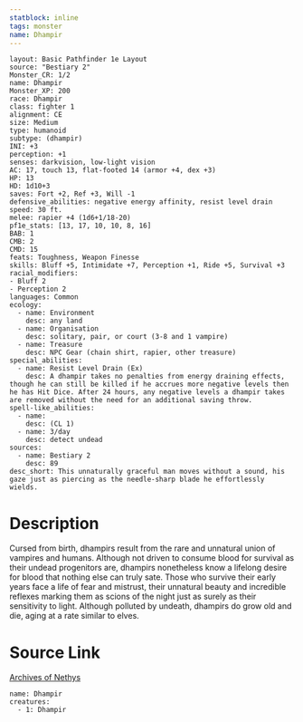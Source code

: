 ```yaml
---
statblock: inline
tags: monster
name: Dhampir
---
```

```statblock
layout: Basic Pathfinder 1e Layout
source: "Bestiary 2"
Monster_CR: 1/2
name: Dhampir
Monster_XP: 200
race: Dhampir
class: fighter 1
alignment: CE
size: Medium
type: humanoid
subtype: (dhampir)
INI: +3
perception: +1
senses: darkvision, low-light vision
AC: 17, touch 13, flat-footed 14 (armor +4, dex +3)
HP: 13
HD: 1d10+3
saves: Fort +2, Ref +3, Will -1
defensive_abilities: negative energy affinity, resist level drain
speed: 30 ft.
melee: rapier +4 (1d6+1/18-20)
pf1e_stats: [13, 17, 10, 10, 8, 16]
BAB: 1
CMB: 2
CMD: 15
feats: Toughness, Weapon Finesse
skills: Bluff +5, Intimidate +7, Perception +1, Ride +5, Survival +3
racial_modifiers:
- Bluff 2
- Perception 2
languages: Common
ecology:
  - name: Environment
    desc: any land
  - name: Organisation
    desc: solitary, pair, or court (3-8 and 1 vampire)
  - name: Treasure
    desc: NPC Gear (chain shirt, rapier, other treasure)
special_abilities:
  - name: Resist Level Drain (Ex)
    desc: A dhampir takes no penalties from energy draining effects, though he can still be killed if he accrues more negative levels then he has Hit Dice. After 24 hours, any negative levels a dhampir takes are removed without the need for an additional saving throw.
spell-like_abilities:
  - name:
    desc: (CL 1)
  - name: 3/day
    desc: detect undead
sources:
  - name: Bestiary 2
    desc: 89
desc_short: This unnaturally graceful man moves without a sound, his gaze just as piercing as the needle-sharp blade he effortlessly wields. 
```
# Description
Cursed from birth, dhampirs result from the rare and unnatural union of vampires and humans. Although not driven to consume blood for survival as their undead progenitors are, dhampirs nonetheless know a lifelong desire for blood that nothing else can truly sate. Those who survive their early years face a life of fear and mistrust, their unnatural beauty and incredible reflexes marking them as scions of the night just as surely as their sensitivity to light. Although polluted by undeath, dhampirs do grow old and die, aging at a rate similar to elves.
# Source Link
[Archives of Nethys](https://aonprd.com/MonsterDisplay.aspx?ItemName=Dhampir)
```encounter-table
name: Dhampir
creatures:
  - 1: Dhampir
```
